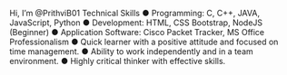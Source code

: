 Hi, I’m @PrithviB01
Technical Skills
● Programming: C, C++, JAVA, JavaScript, Python
● Development: HTML, CSS Bootstrap, NodeJS (Beginner)
● Application Software: Cisco Packet Tracker, MS Office
Professionalism
● Quick learner with a positive attitude and focused on time management.
● Ability to work independently and in a team environment.
● Highly critical thinker with effective skills.

                     



